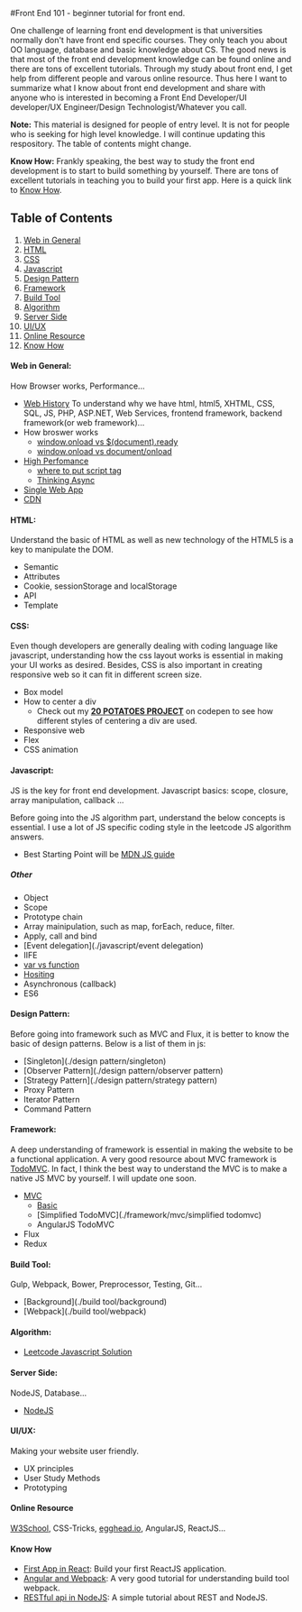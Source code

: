#Front End 101 -  beginner tutorial for front end.

One challenge of learning front end development is that universities normally don't have front end specific courses. They only teach you about OO language, database and basic knowledge about CS. The good news is that most of the front end development knowledge can be found online and there are tons of excellent tutorials. Through my study about front end, I get help from different people and varous online resource. Thus here I want to summarize what I know about front end development and share with anyone who is interested in becoming a Front End Developer/UI developer/UX Engineer/Design Technologist/Whatever you call.

**Note:** This material is designed for people of entry level. It is not for people who is seeking for high level knowledge. I will continue updating this respository. The table of contents might change.

**Know How:** Frankly speaking, the best way to study the front end development is to start to build something by yourself. There are tons of excellent tutorials in teaching you to build your first app. Here is a quick link to [Know How](#know-how).

## Table of Contents

  1. [Web in General](#web-in-general)
  2. [HTML](#html)
  3. [CSS](#css)
  3. [Javascript](#js)
  5. [Design Pattern](#design-pattern)
  4. [Framework](#framework)
  5. [Build Tool](#build-tool)
  6. [Algorithm](#algorithm)
  7. [Server Side](#server-side)
  8. [UI&#47;UX](#uiux)
  9. [Online Resource](#online-resource)
  10. [Know How](#know-how)


####  Web in General:

How Browser works, Performance...
  * [Web History](./web-general/history)
    To understand why we have html, html5, XHTML, CSS, SQL, JS, PHP, ASP.NET, Web Services, frontend framework, backend framework(or web framework)...
  * How broswer works
    * [window.onload vs $(document).ready](http://stackoverflow.com/questions/3698200/window-onload-vs-document-ready)
    * [window.onload vs document/onload](http://stackoverflow.com/questions/588040/window-onload-vs-document-onload)
  * [High Perfomance](https://developer.yahoo.com/performance/rules.html)
    * [where to put script tag](http://stackoverflow.com/questions/436411/where-is-the-best-place-to-put-script-tags-in-html-markup)
    * [Thinking Async](https://css-tricks.com/thinking-async/)
  * [Single Web App](./web-general/single)
  * [CDN](https://www.nczonline.net/blog/2011/11/29/how-content-delivery-networks-cdns-work/)

#### HTML:

Understand the basic of HTML as well as new technology of the HTML5 is a key to manipulate the DOM.
  * Semantic
  * Attributes
  * Cookie, sessionStorage and localStorage
  * API
  * Template

#### CSS:

Even though developers are generally dealing with coding language like javascript, understanding how the css layout works is essential in making your UI works as desired. Besides, CSS is also important in creating responsive web so it can fit in different screen size.
  * Box model
  * How to center a div
    * Check out my __[20 POTATOES PROJECT](http://codepen.io/hkjpotato/full/yJjLRW/)__ on codepen to see how different styles of centering a div are used.
  * Responsive web
  * Flex
  * CSS animation

#### Javascript:

JS is the key for front end development. Javascript basics: scope, closure, array manipulation, callback ...

Before going into the JS algorithm part, understand the below concepts is essential. I use a lot of JS specific coding style in the leetcode JS algorithm answers.
  * Best Starting Point will be [MDN JS guide](./javascript/MDN_Guide)

  ##### Other
  * Object
  * Scope
  * Prototype chain
  * Array mainipulation, such as map, forEach, reduce, filter.
  * Apply, call and bind
  * [Event delegation](./javascript/event delegation)
  * IIFE
  * [var vs function](http://stackoverflow.com/questions/336859/javascript-function-declaration-syntax-var-fn-function-vs-function-fn)
  * [Hositing](http://adripofjavascript.com/blog/drips/variable-and-function-hoisting)
  * Asynchronous (callback)
  * ES6

#### Design&#32;Pattern:
Before going into framework such as MVC and Flux, it is better to know the basic of design patterns. Below is a list of them in js:
  * [Singleton](./design pattern/singleton)
  * [Observer Pattern](./design pattern/observer pattern)
  * [Strategy Pattern](./design pattern/strategy pattern)
  * Proxy Pattern
  * Iterator Pattern
  * Command Pattern

#### Framework:

A deep understanding of framework is essential in making the website to be a functional application. A very good resource about MVC framework is [TodoMVC]. In fact, I think the best way to understand the MVC is to make a native JS MVC by yourself. I will update one soon.
  * [MVC](./framework/mvc)
      * [Basic](./framework/mvc/basic)
      * [Simplified TodoMVC](./framework/mvc/simplified todomvc)
      * AngularJS TodoMVC
  * Flux
  * Redux

  
#### Build Tool:

Gulp, Webpack, Bower, Preprocessor, Testing, Git...
  * [Background](./build tool/background)
  * [Webpack](./build tool/webpack)

#### Algorithm:
  * [Leetcode Javascript Solution](./algorithm/)

#### Server Side:

NodeJS, Database...
  * [NodeJS](./server/nodejs)

#### UI/UX:

Making your website user friendly.
  * UX principles
  * User Study Methods
  * Prototyping

#### Online Resource

[W3School], CSS-Tricks, [egghead.io], AngularJS, ReactJS...

#### Know How

  - [First App in React]: Build your first ReactJS application.
  - [Angular and Webpack]: A very good tutorial for understanding build tool webpack.
  - [RESTful api in NodeJS]: A simple tutorial about REST and NodeJS.


   [W3School]: <http://expressjs.com>
   [TodoMVC]: <http://todomvc.com/>
   [egghead.io]: <https://egghead.io/>
   [Angular and Webpack]:<https://egghead.io/series/angular-and-webpack-for-modular-applications>
   [First App in React]:<https://egghead.io/series/build-your-first-react-js-application> 
   [RESTful api in Nodejs]:<https://scotch.io/tutorials/build-a-restful-api-using-node-and-express-4>


